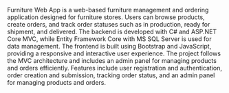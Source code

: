 Furniture Web App is a web-based furniture management and ordering application designed for furniture stores. Users can browse products, 
create orders, and track order statuses such as in production, ready for shipment, and delivered. The backend is developed with C# and ASP.NET 
Core MVC, while Entity Framework Core with MS SQL Server is used for data management. The frontend is built using Bootstrap and JavaScript, 
providing a responsive and interactive user experience. The project follows the MVC architecture and includes an admin panel for managing 
products and orders efficiently.
Features include user registration and authentication, order creation and submission, tracking order status, and an admin 
panel for managing products and orders.
